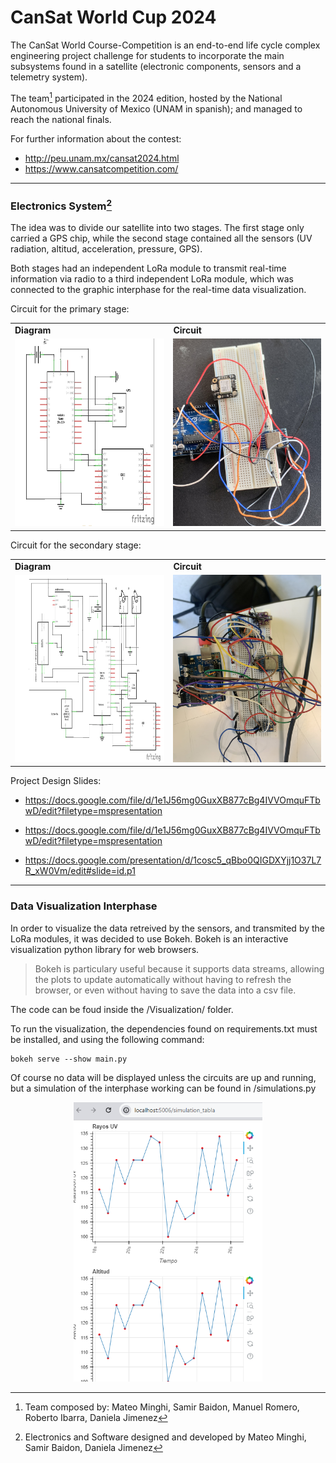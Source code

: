 # CanSat World Cup 2024

The CanSat World Course-Competition is an end-to-end life cycle complex engineering project challenge for students to incorporate the main subsystems found in a satellite (electronic components, sensors and a telemetry system).

The team[^1] participated in the 2024 edition, hosted by the National Autonomous University of Mexico (UNAM in spanish); and managed to reach the national finals.

For further information about the contest:
* http://peu.unam.mx/cansat2024.html
* https://www.cansatcompetition.com/

----
### Electronics System[^2]

The idea was to divide our satellite into two stages. The first stage only carried a GPS chip, while the second stage contained all the sensors (UV radiation, altitud, acceleration, pressure, GPS). 

Both stages had an independent LoRa module to transmit real-time information via radio to a third independent LoRa module, which was connected to the graphic interphase for the real-time data visualization.

Circuit for the primary stage:

<div align="center">
    <table>
        <tr>
            <td><b>Diagram</b></td>
            <td><b>Circuit</b></td>
        </tr>
        <tr>
            <td>
                <a href="https://github.com/MateoMinghi/Photonics/blob/main/img/primary_diagram.png">
                    <img src="https://github.com/MateoMinghi/Photonics/blob/main/img/primary_diagram.png" width="300" height="300">
                </img></a>
            </td>
            <td>
                <a href="https://github.com/MateoMinghi/Photonics/blob/main/img/primary_circuit.jpeg">
                    <img src="https://github.com/MateoMinghi/Photonics/blob/main/img/primary_circuit.jpeg" width="300" height="300">
                </img></a>
            </td>
        </tr>
    </table>
</div>


Circuit for the secondary stage:

<div align="center">
    <table>
        <tr>
            <td><b>Diagram</b></td>
            <td><b>Circuit</b></td>
        </tr>
        <tr>
            <td>
                <a href="https://github.com/MateoMinghi/Photonics/blob/main/img/secondary_diagram.png">
                    <img src="https://github.com/MateoMinghi/Photonics/blob/main/img/secondary_diagram.png" width="300" height="300">
                </img></a>
            </td>
            <td>
                <a href="https://github.com/MateoMinghi/Photonics/blob/main/img/secnodary_circuit.jpeg">
                    <img src="https://github.com/MateoMinghi/Photonics/blob/main/img/secnodary_circuit.jpeg" width="300" height="300">
                </img></a>
            </td>
        </tr>
    </table>
</div>



Project Design Slides:

* https://docs.google.com/file/d/1e1J56mg0GuxXB877cBg4IVVOmquFTbwD/edit?filetype=mspresentation

* https://docs.google.com/file/d/1e1J56mg0GuxXB877cBg4IVVOmquFTbwD/edit?filetype=mspresentation

* https://docs.google.com/presentation/d/1cosc5_qBbo0QIGDXYjj1O37L7R_xW0Vm/edit#slide=id.p1
 
---
### Data Visualization Interphase

In order to visualize the data retreived by the sensors, and transmited by the LoRa modules, it was decided to use Bokeh. Bokeh is an interactive visualization python library for web browsers. 

> Bokeh is particulary useful because it supports data streams,  allowing the plots to update automatically without having to refresh the browser, or even without having to save the data into a csv file.

The code can be foud inside the /Visualization/ folder.

To run the visualization, the dependencies found on requirements.txt must be installed, and using the following command:

```
bokeh serve --show main.py
```

Of course no data will be displayed unless the circuits are up and running, but a simulation of the interphase working can be found in /simulations.py

<p align="center"> <img src="https://github.com/MateoMinghi/Photonics/blob/main/img/visualization.png" width="60%"/></p> 


[^1]: Team composed by: Mateo Minghi, Samir Baidon, Manuel Romero, Roberto Ibarra, Daniela Jimenez

[^2]: Electronics and Software designed and developed by Mateo Minghi, Samir Baidon, Daniela Jimenez 
